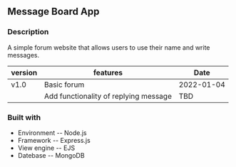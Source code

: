 ##  Message Board App
### Description
A simple forum website that allows users to use their name and write messages.

| version   | features                             | Date       |
| --------- | ------------------------------------ | -----------|
| v1.0      | Basic forum                          | 2022-01-04 |
|           | Add functionality of replying message| TBD        |

### Built with
* Environment -- Node.js
* Framework -- Express.js 
* View engine -- EJS
* Datebase -- MongoDB
